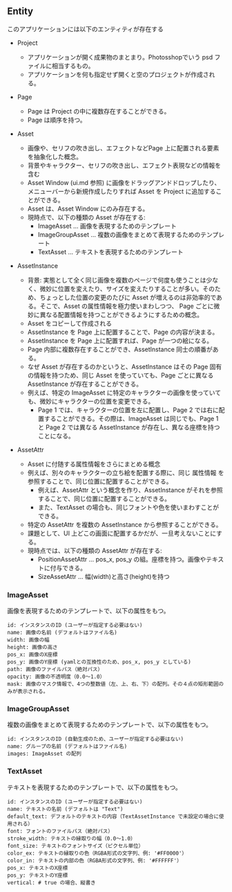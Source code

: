 
## Entity

このアプリケーションには以下のエンティティが存在する

- Project
  - アプリケーションが開く成果物のまとまり。Photosshopでいう psd ファイルに相当するもの。
  - アプリケーションを何も指定せず開くと空のプロジェクトが作成される。

- Page
  - Page は Project の中に複数存在することができる。
  - Page は順序を持つ。

- Asset
  - 画像や、セリフの吹き出し、エフェクトなどPage 上に配置される要素を抽象化した概念。
  - 背景やキャラクター、セリフの吹き出し、エフェクト表現などの情報を含む
  - Asset Window (ui.md 参照) に画像をドラッグアンドドロップしたり、メニューバーから新規作成したりすれば Asset を Project に追加することができる。
  - Asset は、Asset Window にのみ存在する。
  - 現時点で、以下の種類の Asset が存在する:
    - ImageAsset ... 画像を表現するためのテンプレート
    - ImageGroupAsset ... 複数の画像をまとめて表現するためのテンプレート
    - TextAsset ... テキストを表現するためのテンプレート

- AssetInstance
  - 背景: 実態として全く同じ画像を複数のページで何度も使うことは少なく、微妙に位置を変えたり、サイズを変えたりすることが多い。そのため、ちょっとした位置の変更のたびに Asset が増えるのは非効率的である。そこで、Asset の属性情報を極力使いまわしつつ、 Page ごとに微妙に異なる配置情報を持つことができるようにするための概念。
  - Asset をコピーして作成される
  - AssetInstance を Page 上に配置することで、Page の内容が決まる。
  - AssetInstance を Page 上に配置すれば、Page が一つの絵になる。
  - Page 内部に複数存在することができ、AssetInstance 同士の順番がある。
  - なぜ Asset が存在するのかというと、AssetInstance はその Page 固有の情報を持つため、同じ Asset を使っていても、Page ごとに異なる AssetInstance が存在することができる。
  - 例えば、特定の ImageAsset に特定のキャラクターの画像を使っていても、微妙にキャラクターの位置を変更できる。
    - Page 1 では、キャラクターの位置を左に配置し、Page 2 では右に配置することができる。その際は、ImageAsset は同じでも、Page 1 と Page 2 では異なる AssetInstance が存在し、異なる座標を持つことになる。

- AssetAttr
  - Asset に付随する属性情報をさらにまとめる概念
  - 例えば、別々のキャラクターの立ち絵を配置する際に、同じ 属性情報 を参照することで、同じ位置に配置することができる。
    - 例えば、AssetAttr という概念を作り、AssetInstance がそれを参照することで、同じ位置に配置することができる。
    - また、TextAsset の場合も、同じフォントや色を使いまわすことができる。
  - 特定の AssetAttr を複数の AssetInstance から参照することができる。
  - 課題として、UI 上どこの画面に配置するかだが、一旦考えないことにする。
  - 現時点では、以下の種類の AssetAttr が存在する:
    - PositionAssetAttr ... pos_x, pos_y の組。座標を持つ。画像やテキストに付与できる。
    - SizeAssetAttr ... 幅(width)と高さ(height)を持つ


### ImageAsset

画像を表現するためのテンプレートで、以下の属性をもつ。

```
id: インスタンスのID (ユーザーが指定する必要はない)
name: 画像の名前 (デフォルトはファイル名)
width: 画像の幅
height: 画像の高さ
pos_x: 画像のX座標
pos_y: 画像のY座標 (yamlとの互換性のため、pos_x, pos_y としている)
path: 画像のファイルパス（絶対パス）
opacity: 画像の不透明度（0.0〜1.0）
mask: 画像のマスク情報で、4つの整数値（左、上、右、下）の配列。その４点の矩形範囲のみが表示される。
```

###  ImageGroupAsset

複数の画像をまとめて表現するためのテンプレートで、以下の属性をもつ。

```
id: インスタンスのID (自動生成のため、ユーザーが指定する必要はない)
name: グループの名前 (デフォルトはファイル名)
images: ImageAsset の配列
```

### TextAsset

テキストを表現するためのテンプレートで、以下の属性をもつ。

```
id: インスタンスのID (ユーザーが指定する必要はない)
name: テキストの名前 (デフォルトは "Text")
default_text: デフォルトのテキストの内容（TextAssetInstance で未設定の場合に使用される）
font: フォントのファイルパス（絶対パス）
stroke_width: テキストの縁取りの幅（0.0〜1.0）
font_size: テキストのフォントサイズ（ピクセル単位）
color_ex: テキストの縁取りの色（RGBA形式の文字列、例: '#FF0000'）
color_in: テキストの内部の色（RGBA形式の文字列、例: '#FFFFFF'）
pos_x: テキストのX座標
pos_y: テキストのY座標
vertical: # true の場合、縦書き
```
